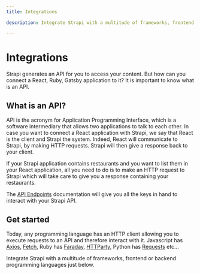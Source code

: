 ```yaml
---
title: Integrations

description: Integrate Strapi with a multitude of frameworks, frontend or backend programming languages.

---
```


# Integrations

Strapi generates an API for you to access your content. But how can you connect a React, Ruby, Gatsby application to it?
It is important to know what is an API.

## What is an API?

API is the acronym for Application Programming Interface, which is a software intermediary that allows two applications to talk to each other.
In case you want to connect a React application with Strapi, we say that React is the client and Strapi the system. Indeed, React will communicate to Strapi, by making HTTP requests. Strapi will then give a response back to your client.

If your Strapi application contains restaurants and you want to list them in your React application, all you need to do is to make an HTTP request to Strapi which will take care to give you a response containing your restaurants.

The [API Endpoints](/dev-docs/api/rest#endpoints) documentation will give you all the keys in hand to interact with your Strapi API.

## Get started

Today, any programming language has an HTTP client allowing you to execute requests to an API and therefore interact with it. Javascript has [Axios](https://github.com/axios/axios), [Fetch](https://developer.mozilla.org/en-US/docs/Web/API/Fetch_API), Ruby has [Faraday](https://github.com/lostisland/faraday), [HTTParty](https://github.com/jnunemaker/httparty), Python has [Requests](https://requests.readthedocs.io/en/master/) etc...

Integrate Strapi with a multitude of frameworks, frontend or backend programming languages just below.




